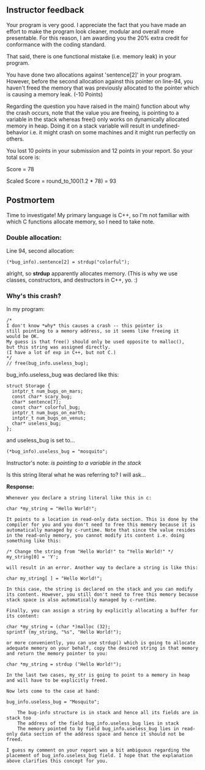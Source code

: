 
## Instructor feedback

Your program is very good. 
I appreciate the fact that you have made an effort to make the program look cleaner, 
modular and overall more presentable. 
For this reason, I am awarding you the 20% extra credit for conformance with the coding standard.

That said, there is one functional mistake (i.e. memory leak) in your program.﻿﻿﻿﻿﻿﻿﻿﻿﻿﻿﻿﻿﻿﻿﻿﻿﻿﻿﻿﻿﻿﻿﻿﻿﻿﻿﻿﻿﻿﻿﻿﻿﻿﻿﻿

You have done two allocations against 'sentence[2]' in your program. 
However, before the second allocation against this pointer on line-94, 
you haven't freed the memory that was previously allocated to the pointer which is causing a memory leak. (-10 Points)

Regarding the question you have raised in the main() function about why the crash occurs, 
note that the value you are freeing, is pointing to a variable in the stack whereas free() only works on dynamically allocated memory in heap. 
Doing  it on a stack variable will result in undefined-behavior i.e. it might crash on some machines and it might run perfectly on others.

You lost 10 points in your submission and 12 points in your report. So your total score is:

Score = 78

Scaled Score = round_to_100(1.2 * 78) = 93

## Postmortem

Time to investigate! My primary language is C++, so I'm not familiar with
which C functions allocate memory, so I need to take note.

### Double allocation:

Line 94, second allocation:

	(*bug_info).sentence[2] = strdup("colorful");

alright, so **strdup** apparently allocates memory. (This is why we use classes, constructors, and destructors in C++, yo. :)

### Why's this crash?

In my program:

	/*
	I don't know *why* this causes a crash -- this pointer is
	still pointing to a memory address, so it seems like freeing it
	would be OK.
	My guess is that free() should only be used opposite to malloc(),
	but this string was assigned directly.
	(I have a lot of exp in C++, but not C.)
	*/
	// free(bug_info.useless_bug);

bug_info.useless_bug was declared like this:

	struct Storage {
	  intptr_t num_bugs_on_mars;
	  const char* scary_bug;
	  char* sentence[7];
	  const char* colorful_bug;
	  intptr_t num_bugs_on_earth;
	  intptr_t num_bugs_on_venus;
	  char* useless_bug;
	};

and useless_bug is set to...

	(*bug_info).useless_bug = "mosquito";
	
Instructor's note: *is pointing to a variable in the stack*

Is this string literal what he was referring to? I will ask...

**Response:**

	Whenever you declare a string literal like this in c:

	char *my_string = "Hello World!";

	It points to a location in read-only data section. This is done by the compiler for you and you don't need to free this memory because it is automatically managed by c-runtime. Note that since the value resides in the read-only memory, you cannot modify its content i.e. doing something like this:

	/* Change the string from "Hello World!" to "Yello World!" */
	my_string[0] = 'Y';

	will result in an error. Another way to declare a string is like this:

	char my_string[ ] = "Hello World!";

	In this case, the string is declared on the stack and you can modify its content. However, you still don't need to free this memory because stack space is also automatically managed by c-runtime.

	Finally, you can assign a string by explicitly allocating a buffer for its content:

	char *my_string = (char *)malloc (32);
	sprintf (my_string, "%s", "Hello World!");

	or more conveniently, you can use strdup() which is going to allocate adequate memory on your behalf, copy the desired string in that memory and return the memory pointer to you:

	char *my_string = strdup ("Hello World!");

	In the last two cases, my_str is going to point to a memory in heap and will have to be explicitly freed.

	Now lets come to the case at hand:

	bug_info.useless_bug = "Mosquito";

		​The bug-info structure is in stack and hence all its fields are in stack too
		The address of the field bug_info.useless_bug lies in stack
		The memory pointed to by field bug_info.useless_bug lies in read-only data section of the address space and hence it should not be freed.

	I guess my comment on your report was a bit ambiguous regarding the placement of bug_info.useless_bug field. I hope that the explanation above clarifies this concept for you.
